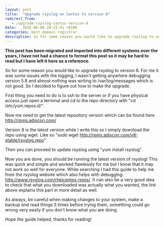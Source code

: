 ```yaml
---
layout: post
title:  "Upgrade rsyslog on Centos to version 8"
redirect_from:
   - /upgrade-rsyslog-centos-version-8
date:   2016-06-08 20:15:41 +0100
categories: best domain registrar
description: So for some reason you would like to upgrade rsyslog to version 8. For me it was some issues with the logging, I wasn't getting anywhere debugging version 5.8 and almost nothing was writing to /var/lo...
---
```


**This post has been migrated and imported into different systems over the years, I have not had a chance to format this post so it may be hard to read but I have left it here as a reference.**

So for some reason you would like to upgrade rsyslog to version 8. For me it was some issues with the logging, I wasn't getting anywhere debugging version 5.8 and almost nothing was writing to /var/log/messages which is not good. So I decided to figure out how to make the upgrade.  
  
 First thing you need to do is to ssh to the server or if you have physical access just open a terminal and cd to the repo directory with "cd /etc/yum.repos.d/".  
  
 Now me need to get the latest repository version which can be found here <http://rpms.adiscon.com/>  
  
 Version 8 is the latest version while I write this so I simply download the repo using wget. Like so "sudo wget http://rpms.adiscon.com/v8-stable/rsyslog.repo"  
  
 Then you can proceed to update rsyslog using "yum install rsyslog".  
  
 Now you are done, you should be running the latest version of rsyslog! This was quick and simple and worked flawlessly for me but I know that it may not work so well for everyone. While searching I had this guide to help me from the rsyslog website which also helps with debugging: <http://www.rsyslog.com/rhelcentos-rpms/>. It can also be a very good idea to check that what you downloaded was actually what you wanted, the link above explains this part in more detail as well.  
  
 As always, be careful when making changes to your system, make a backup and read things 3 times before trying them, something could go wrong very easily if you don't know what you are doing.  
  
 Hope the guide helped, thanks for reading!